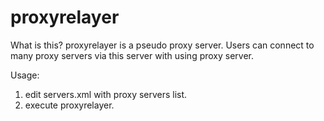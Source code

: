 proxyrelayer
============
What is this?
proxyrelayer is a pseudo proxy server.
Users can connect to many proxy servers via this server with using proxy server.

Usage:
1. edit servers.xml with proxy servers list.
2. execute proxyrelayer.

